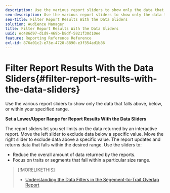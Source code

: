 ```yaml
---
description: Use the various report sliders to show only the data that falls above, below, or within your specified range.
seo-description: Use the various report sliders to show only the data that falls above, below, or within your specified range.
seo-title: Filter Report Results With the Data Sliders
solution: Audience Manager
title: Filter Report Results With the Data Sliders
uuid: ec486d97-d1d9-469b-b8df-5821f30d10ee
feature: Reporting Reference Reference
exl-id: 876a01c2-e73e-4728-8890-e3f354ad1b86
---
```

# Filter Report Results With the Data Sliders{#filter-report-results-with-the-data-sliders}

Use the various report sliders to show only the data that falls above, below, or within your specified range.

<!-- 

c_reach_slider.xml

 -->

**Set a Lower/Upper Range for Report Results With the Data Sliders**

The report sliders let you set limits on the data returned by an interactive report. Move the left slider to exclude data below a specific value. Move the right slider to exclude data above a specific value. The report updates and returns data that falls within the desired range. Use the sliders to:

* Reduce the overall amount of data returned by the reports.
* Focus on traits or segments that fall within a particular size range.

>[!MORELIKETHIS]
>
>* [Understanding the Data Filters in the Segement-to-Trait Overlap Report](../../reporting/dynamic-reports/segment-trait-overlap-report.md#data-filters-s2t-report)
